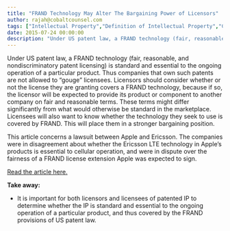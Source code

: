 ```yaml
---
title: "FRAND Technology May Alter The Bargaining Power of Licensors"
author: rajah@cobaltcounsel.com
tags: ["Intellectual Property","Definition of Intellectual Property","Commercial Activities","Rajah"]
date: 2015-07-24 00:00:00
description: "Under US patent law, a FRAND technology (fair, reasonable, and nondiscriminatory patent licensing) is standard and essential to the ongoing operation of a particular product"
---
```


Under US patent law, a FRAND technology (fair, reasonable, and nondiscriminatory patent licensing) is standard and essential to the ongoing operation of a particular product. Thus companies that own such patents are not allowed to “gouge” licensees. Licensors should consider whether or not the license they are granting covers a FRAND technology, because if so, the licensor will be expected to provide its product or component to another company on fair and reasonable terms. These terms might differ significantly from what would otherwise be standard in the marketplace. Licensees will also want to know whether the technology they seek to use is covered by FRAND. This will place them in a stronger bargaining position.

This article concerns a lawsuit between Apple and Ericsson. The companies were in disagreement about whether the Ericsson LTE technology in Apple’s products is essential to cellular operation, and were in dispute over the fairness of a FRAND license extension Apple was expected to sign.

[Read the article here.](http://www.cnet.com/news/apple-ericsson-trade-legal-shots-over-patent-royalties/) 

**Take away:**
- It is important for both licensors and licensees of patented IP to determine whether the IP is standard and essential to the ongoing operation of a particular product, and thus covered by the FRAND provisions of US patent law.
